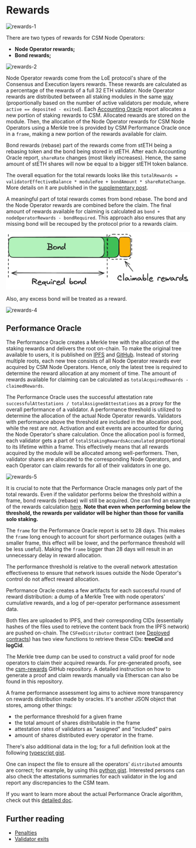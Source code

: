 # Rewards
![rewards-1](../../../static/img/csm/rewards-1.png)

There are two types of rewards for CSM Node Operators:
- **Node Operator rewards;**
- **Bond rewards;**

![rewards-2](../../../static/img/csm/rewards-2.png)

Node Operator rewards come from the LoE protocol's share of the Consensus and Execution layers rewards. These rewards are calculated as a percentage of the rewards of a full 32 ETH validator. Node Operator rewards are distributed between all staking modules in the same [way](/contracts/staking-router#fee-distribution) (proportionally based on the number of active validators per module, where `active == deposited - exited`). Each [Accounting Oracle](/contracts/accounting-oracle.md) report allocates a new portion of staking rewards to CSM. Allocated rewards are stored on the module. Then, the allocation of the Node Operator rewards for CSM Node Operators using a Merkle tree is provided by CSM Performance Oracle once in a `frame`, making a new portion of the rewards available for claim.

Bond rewards (rebase) part of the rewards come from stETH being a rebasing token and the bond being stored in stETH. After each Accounting Oracle report, `shareRate` changes (most likely increases). Hence, the same amount of stETH shares will now be equal to a bigger stETH token balance.

The overall equation for the total rewards looks like this `totalRewards = validatorEffectiveBalance * moduleFee + bondAmount * shareRateChange`. More details on it are published in the [supplementary post](https://research.lido.fi/t/bond-and-staking-fee-napkin-math/5999).

A meaningful part of total rewards comes from bond rebase. The bond and the Node Operator rewards are combined before the claim. The final amount of rewards available for claiming is calculated as `bond + nodeOperatorRewards - bondRequired`. This approach also ensures that any missing bond will be recouped by the protocol prior to a rewards claim.

![rewards-3](../../../static/img/csm/rewards-3.png)

Also, any excess bond will be treated as a reward.

![rewards-4](../../../static/img/csm/rewards-4.png)


## Performance Oracle
The Performance Oracle creates a Merkle tree with the allocation of the staking rewards and delivers the root on-chain. To make the original tree available to users, it is published on [IPFS](https://ipfs.tech/) and [GitHub](https://github.com/). Instead of storing multiple roots, each new tree consists of all Node Operator rewards ever acquired by CSM Node Operators. Hence, only the latest tree is required to determine the reward allocation at any moment of time. The amount of rewards available for claiming can be calculated as `totalAcquiredRewards - claimedRewards`.

The Performance Oracle uses the successful attestation rate `successfulAttestations / totalAssignedAttestations` as a proxy for the overall performance of a validator. A performance threshold is utilized to determine the allocation of the actual Node Operator rewards. Validators with performance above the threshold are included in the allocation pool, while the rest are not. Activation and exit events are accounted for during the Node Operator's share calculation. Once the allocation pool is formed, each validator gets a part of `totalStakingRewardsAccumulated` proportional to its lifetime within a frame. This effectively means that all rewards acquired by the module will be allocated among well-performers. Then, validator shares are allocated to the corresponding Node Operators, and each Operator can claim rewards for all of their validators in one go.

![rewards-5](../../../static/img/csm/rewards-5.png)

It is crucial to note that the Performance Oracle manages only part of the total rewards. Even if the validator performs below the threshold within a frame, bond rewards (rebase) will still be acquired. One can find an example of the rewards calculation [here](https://docs.google.com/spreadsheets/d/1hLvuOesPVOYHDqO373bdyiKn4_3UXQF1rATbgTrKhWc/edit?usp=sharing). **Note that even when performing below the threshold, the rewards per validator will be higher than those for vanilla solo staking.**

The `frame` for the Performance Oracle report is set to 28 days. This makes the `frame` long enough to account for short performance outages (with a smaller frame, this effect will be lower, and the performance threshold will be less useful). Making the `frame` bigger than 28 days will result in an unnecessary delay in reward allocation.

The performance threshold is relative to the overall network attestation effectiveness to ensure that network issues outside the Node Operator's control do not affect reward allocation.

Performance Oracle creates a few artifacts for each successful round of reward distribution: a dump of a Merkle Tree with node operators' cumulative rewards, and a log of per-operator performance assessment data.

Both files are uploaded to IPFS, and their corresponding CIDs (essentially hashes of the files used to retrieve the content back from the IPFS network) are pushed on-chain. The `CSFeeDistributor` contract (see [Deployed contracts](https://docs.lido.fi/deployed-contracts/holesky#community-staking-module)) has two view functions to retrieve these CIDs: **treeCid** and **logCid**.

The Merkle tree dump can be used to construct a valid proof for node operators to claim their acquired rewards. For pre-generated proofs, see the [csm-rewards](https://github.com/lidofinance/csm-rewards) GitHub repository. A detailed instruction on how to generate a proof and claim rewards manually via Etherscan can also be found in this repository.

A frame performance assessment log aims to achieve more transparency on rewards distribution made by oracles. It's another JSON object that stores, among other things:

- the performance threshold for a given frame
- the total amount of shares distributable in the frame
- attestation rates of validators as "assigned" and "included" pairs
- amount of shares distributed every operator in the frame.

There's also additional data in the log; for a full definition look at the following [typescript gist](https://gist.github.com/madlabman/33bc63843b633aa114173d7898e5fcce).

One can inspect the file to ensure all the operators' `distributed` amounts are correct; for example, by using this [python gist](https://gist.github.com/madlabman/ce47a5311f004985341c6fcad53dcd0e). Interested persons can also check the attestations summaries for each validator in the log and report any discrepancies to the CSM team.

If you want to learn more about the actual Performance Oracle algorithm, check out this [detailed doc](https://hackmd.io/@lido/BJclaWbi6).

## Further reading

- [Penalties](/staking-modules/csm/penalties.md)
- [Validator exits](/staking-modules/csm/validator-exits.md)
